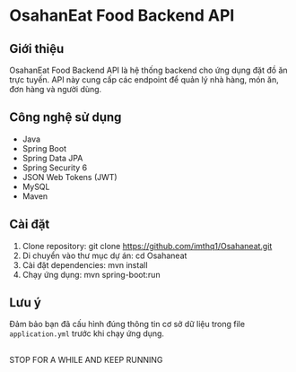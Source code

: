 # OsahanEat Food Backend API

## Giới thiệu
OsahanEat Food Backend API là hệ thống backend cho ứng dụng đặt đồ ăn trực tuyến. API này cung cấp các endpoint để quản lý nhà hàng, món ăn, đơn hàng và người dùng.

## Công nghệ sử dụng
- Java
- Spring Boot
- Spring Data JPA
- Spring Security 6
- JSON Web Tokens (JWT)
- MySQL
- Maven

## Cài đặt
1. Clone repository:
   git clone https://github.com/imthq1/Osahaneat.git
2. Di chuyển vào thư mục dự án:
   cd Osahaneat
3. Cài đặt dependencies:
   mvn install
4. Chạy ứng dụng:
   mvn spring-boot:run
## Lưu ý
Đảm bảo bạn đã cấu hình đúng thông tin cơ sở dữ liệu trong file `application.yml` trước khi chạy ứng dụng.

## 
STOP FOR A WHILE AND KEEP RUNNING
